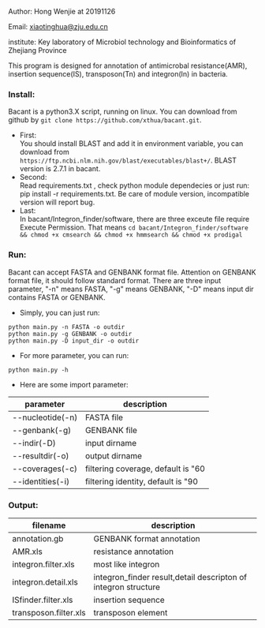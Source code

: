 Author:     Hong Wenjie at 20191126

Email:      xiaotinghua@zju.edu.cn

institute:  Key laboratory of Microbiol technology and Bioinformatics of Zhejiang Province

This program is designed for annotation of antimicrobal resistance(AMR), insertion sequence(IS), transposon(Tn) and integron(In) in bacteria.

### Install:
Bacant is a python3.X script, running on linux. You can download from github by `git clone https://github.com/xthua/bacant.git`.
* First:  
  You should install BLAST and add it in environment variable, you can download from `https://ftp.ncbi.nlm.nih.gov/blast/executables/blast+/`.
  BLAST version is 2.7.1 in bacant.
* Second:  
  Read requirements.txt , check python module dependecies or just run: pip install -r requirements.txt.
  Be care of module version, incompatible version will report bug.
* Last:  
  In bacant/Integron_finder/software, there are three exceute file require Execute Permission.
  That means `cd bacant/Integron_finder/software && chmod +x cmsearch && chmod +x hmmsearch && chmod +x prodigal`


### Run:
Bacant can accept FASTA and GENBANK format file. Attention on GENBANK format file, it should follow standard format.
There are three input parameter, "-n" means FASTA, "-g" means GENBANK, "-D" means input dir contains FASTA or GENBANK.
* Simply, you can just run:
```
python main.py -n FASTA -o outdir
python main.py -g GENBANK -o outdir
python main.py -D input_dir -o outdir
```
* For more parameter, you can run:
```
python main.py -h
```
* Here are some import parameter:

parameter  | description
---- | -----
--nucleotide(-n) | FASTA file
--genbank(-g) | GENBANK file
--indir(-D) | input dirname
--resultdir(-o) | output dirname
--coverages(-c) | filtering coverage, default is "60|60|60|60", four numbers represents AMR,IS,In,Tn in turn
--identities(-i) | filtering identity, default is "90|90|90|90", four numbers represents AMR,IS,In,Tn in turn

      
### Output:

filename  | description
---- | -----
annotation.gb | GENBANK format annotation
AMR.xls | resistance annotation
integron.filter.xls | most like integron
integron.detail.xls | integron_finder result,detail descripton of integron structure
ISfinder.filter.xls | insertion sequence
transposon.filter.xls | transposon element
